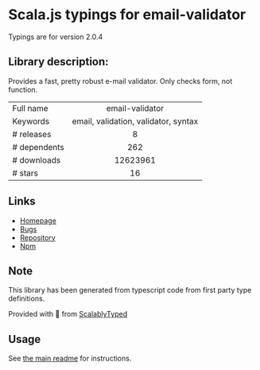 
# Scala.js typings for email-validator

Typings are for version 2.0.4

## Library description:
Provides a fast, pretty robust e-mail validator. Only checks form, not function.

|                    |                 |
| ------------------ | :-------------: |
| Full name          | email-validator |
| Keywords           | email, validation, validator, syntax |
| # releases         | 8 |
| # dependents       | 262 |
| # downloads        | 12623961 |
| # stars            | 16 |

## Links
- [Homepage](http://github.com/manishsaraan/email-validator)
- [Bugs](https://github.com/manishsaraan/email-validator/issues)
- [Repository](https://github.com/manishsaraan/email-validator)
- [Npm](https://www.npmjs.com/package/email-validator)
    


## Note
This library has been generated from typescript code from first party type definitions.

Provided with :purple_heart: from [ScalablyTyped](https://github.com/oyvindberg/ScalablyTyped)

## Usage
See [the main readme](../../readme.md) for instructions.


